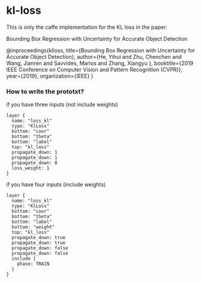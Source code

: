 # kl-loss

This is only the caffe implementation for the KL loss in the paper:

Bounding Box Regression with Uncertainty for Accurate Object Detection

@inproceedings{klloss,
  title={Bounding Box Regression with Uncertainty for Accurate Object Detection},
  author={He, Yihui and Zhu, Chenchen and Wang, Jianren and Savvides, Marios and Zhang, Xiangyu },
  booktitle={2019 IEEE Conference on Computer Vision and Pattern Recognition (CVPR)},
  year={2019},
  organization={IEEE}
}

### How to write the prototxt?

if you have three inputs (not include weights)

```
layer {
  name: "loss_kl"
  type: "KlLoss"
  bottom: "coor"
  bottom: "theta"
  bottom: "label"
  top: "kl_loss"
  propagate_down: 1
  propagate_down: 1
  propagate_down: 0
  loss_weight: 1
}
```


if you have four inputs (include weights)

```
layer {
  name: "loss_kl"
  type: "KlLoss"
  bottom: "coor"
  bottom: "theta"
  bottom: "label"
  bottom: "weight"
  top: "kl_loss"
  propagate_down: true
  propagate_down: true
  propagate_down: false
  propagate_down: false
  include {
    phase: TRAIN
  }
}

```

